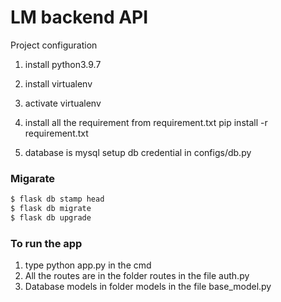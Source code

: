 # LM backend API

Project configuration

1. install python3.9.7
2. install virtualenv
3. activate virtualenv

4. install all the requirement from requirement.txt
pip install -r requirement.txt

5. database is mysql
setup db credential in configs/db.py

### Migarate
```bash
$ flask db stamp head
$ flask db migrate
$ flask db upgrade
```
    
### To run the app
1. type python app.py in the cmd
2. All the routes are in the folder routes in the file auth.py
3. Database models in folder models in the file base_model.py
